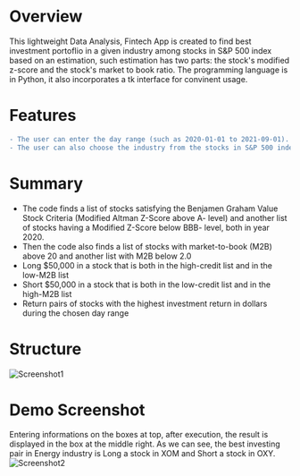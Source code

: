 
# Overview

This lightweight Data Analysis, Fintech App is created to find best investment portoflio in a given industry among stocks in S&P 500 index based on an estimation, such estimation has two parts: the stock's modified z-score and the stock's market to book ratio. The programming language is in Python, it also incorporates a tk interface for convinent usage.

# Features
```diff
- The user can enter the day range (such as 2020-01-01 to 2021-09-01).
- The user can also choose the industry from the stocks in S&P 500 index.
```

# Summary
- The code finds a list of stocks satisfying the Benjamen Graham Value Stock Criteria (Modified Altman Z-Score above A- level) and another list of stocks having a Modified Z-Score below BBB- level, both in year 2020.
- Then the code also finds a list of stocks with market-to-book (M2B) above 20 and another list with M2B below 2.0
- Long $50,000 in a stock that is both in the high-credit list and in the low-M2B list 
- Short $50,000 in a stock that is both in the low-credit list and in the high-M2B list 
- Return pairs of stocks with the highest investment return in dollars during the chosen day range


# Structure

![Screenshot1](https://github.com/jytjyt05/Best-Investment-Portfolio-in-SP500-Stocks/blob/52649205b7af5f08c94e3949dfc5dd1449b6f6e8/IMG_0230.jpg)

# Demo Screenshot
Entering informations on the boxes at top, after execution, the result is displayed in the box at the middle right. As we can see, the best investing pair in Energy industry is Long a stock in XOM and Short a stock in OXY.
![Screenshot2](https://github.com/jytjyt05/Best-Investment-Portfolio-in-SP500-Stocks/blob/fe043be706c946e716fcfc2878022ce2bff296f1/IMG.png)
